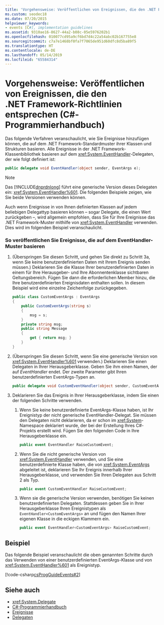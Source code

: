 ```yaml
---
title: 'Vorgehensweise: Veröffentlichen von Ereignissen, die den .NET Framework-Richtlinien entsprechen – C#-Programmierhandbuch'
ms.custom: seodec18
ms.date: 07/20/2015
helpviewer_keywords:
- events [C#], implementation guidelines
ms.assetid: 9310ae16-8627-44a2-b08c-05e5976202b1
ms.openlocfilehash: 010077cd95a9cf6bd7d4c22a54abc02b167755e8
ms.sourcegitcommit: c7a7e1468bf0fa7f7065de951d60dfc8d5ba89f5
ms.translationtype: HT
ms.contentlocale: de-DE
ms.lasthandoff: 05/14/2019
ms.locfileid: "65584314"
---
```

# <a name="how-to-publish-events-that-conform-to-net-framework-guidelines-c-programming-guide"></a>Vorgehensweise: Veröffentlichen von Ereignissen, die den .NET Framework-Richtlinien entsprechen (C#-Programmierhandbuch)
Das folgende Verfahren veranschaulicht, wie Sie Ereignisse hinzufügen können, die auf dem .NET Framework-Standardmuster ihrer Klassen und Strukturen basieren. Alle Ereignisse in der .NET Framework-Klassenbibliothek basieren auf dem <xref:System.EventHandler>-Delegaten, der wie folgt definiert ist:  
  
```csharp  
public delegate void EventHandler(object sender, EventArgs e);  
```  
  
> [!NOTE]
>  Das [!INCLUDE[dnprdnlong](~/includes/dnprdnlong-md.md)] führt eine generische Version dieses Delegaten ein: <xref:System.EventHandler%601>. Die folgenden Beispiele zeigen, wie Sie beide Versionen verwenden können.  
  
 Auch wenn Ereignisse in von Ihnen definierten Klassen auf jedem beliebigen Delegattyp basieren können – sogar Delegate, die einen Wert zurückgeben –, wird allgemein empfohlen, dass Sie für Ihre Ereignisse das .NET Framework-Muster mithilfe von <xref:System.EventHandler> verwenden. Dies wird im folgenden Beispiel veranschaulicht.  
  
### <a name="to-publish-events-based-on-the-eventhandler-pattern"></a>So veröffentlichen Sie Ereignisse, die auf dem EventHandler-Muster basieren  
  
1. (Überspringen Sie diesen Schritt, und gehen Sie direkt zu Schritt 3a, wenn Sie keine benutzerdefinierten Daten mit Ihrem Ereignis senden müssen.) Deklarieren Sie die Klasse Ihrer benutzerdefinierten Daten in einem für Ihre Herausgeber- und Ihre Abonnentenklasse sichtbaren Geltungsbereich. Fügen Sie dann die erforderlichen Member hinzu, die Ihre benutzerdefinierten Ereignisdaten enthalten sollen. In diesem Beispiel wird eine einzelne Zeichenfolge zurückgegeben.  
  
    ```csharp  
    public class CustomEventArgs : EventArgs  
    {  
        public CustomEventArgs(string s)  
        {  
            msg = s;  
        }  
        private string msg;  
        public string Message  
        {  
            get { return msg; }  
        }   
    }  
    ```  
  
2. (Überspringen Sie diesen Schritt, wenn Sie eine generische Version von <xref:System.EventHandler%601> verwenden.) Deklarieren Sie einen Delegaten in Ihrer Herausgeberklasse. Geben Sie ihm einen Namen, der auf *EventHandler* endet. Der zweite Parameter gibt Ihren benutzerdefinierten EventArgs-Typen an.  
  
    ```csharp  
    public delegate void CustomEventHandler(object sender, CustomEventArgs a);  
    ```  
  
3. Deklarieren Sie das Ereignis in Ihrer Herausgeberklasse, indem Sie einen der folgenden Schritte verwenden.  
  
    1. Wenn Sie keine benutzerdefinierte EventArgs-Klasse haben, ist Ihr Ereignistyp der nicht generische EventHandler-Delegat. Sie müssen den Delegaten nicht deklarieren, da er schon im <xref:System>-Namespace deklariert wurde, der bei der Erstellung Ihres C#-Projekts erstellt wird. Fügen Sie den folgenden Code in Ihre Herausgeberklasse ein.  
  
        ```csharp  
        public event EventHandler RaiseCustomEvent;  
        ```  
  
    2. Wenn Sie die nicht generische Version von <xref:System.EventHandler> verwenden, und Sie eine benutzerdefinierte Klasse haben, die von <xref:System.EventArgs> abgeleitet ist, deklarieren Sie Ihr Ereignis innerhalb Ihrer Herausgeberklasse, und verwenden Sie Ihren Delegaten aus Schritt 2 als Typ.  
  
        ```csharp  
        public event CustomEventHandler RaiseCustomEvent;  
        ```  
  
    3. Wenn sie die generische Version verwenden, benötigen Sie keinen benutzerdefinierten Delegaten. Stattdessen geben Sie in Ihrer Herausgeberklasse Ihren Ereignistypen als `EventHandler<CustomEventArgs>` an und fügen den Namen Ihrer eigenen Klasse in die eckigen Klammern ein.  
  
        ```csharp  
        public event EventHandler<CustomEventArgs> RaiseCustomEvent;  
        ```  
  
## <a name="example"></a>Beispiel  
 Das folgende Beispiel veranschaulicht die oben genannten Schritte durch das Verwenden von einer benutzerdefinierten EventArgs-Klasse und von <xref:System.EventHandler%601> als Ereignistyp.  
  
 [!code-csharp[csProgGuideEvents#2](~/samples/snippets/csharp/VS_Snippets_VBCSharp/csProgGuideEvents/CS/Events.cs#2)]  
  
## <a name="see-also"></a>Siehe auch

- <xref:System.Delegate>
- [C#-Programmierhandbuch](../../../csharp/programming-guide/index.md)
- [Ereignisse](../../../csharp/programming-guide/events/index.md)
- [Delegaten](../../../csharp/programming-guide/delegates/index.md)
